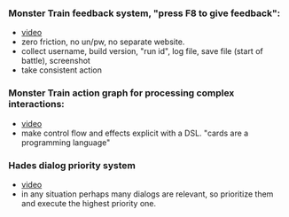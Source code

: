 
### Monster Train feedback system, "press F8 to give feedback":
* [video](https://youtu.be/qO3CIpP62Q0?t=959)
* zero friction, no un/pw, no separate website.
* collect username, build version, "run id", log file, save file (start of
  battle), screenshot
* take consistent action

### Monster Train action graph for processing complex interactions:
* [video](https://youtu.be/qO3CIpP62Q0?t=844)
* make control flow and effects explicit with a DSL. "cards are a programming
  language"

### Hades dialog priority system
* [video](https://www.youtube.com/watch?v=bwdYL0KFA_U)
* in any situation perhaps many dialogs are relevant, so prioritize them and
  execute the highest priority one.
